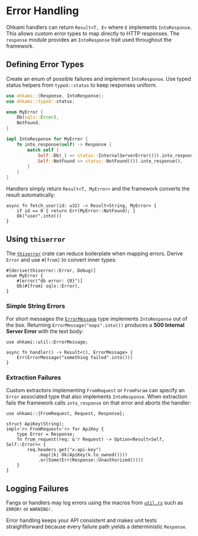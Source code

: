 # Error Handling

Ohkami handlers can return `Result<T, E>` where `E` implements `IntoResponse`.
This allows custom error types to map directly to HTTP responses.  The
`response` module provides an `IntoResponse` trait used throughout the
framework.

## Defining Error Types

Create an enum of possible failures and implement `IntoResponse`.  Use typed
status helpers from `typed::status` to keep responses uniform.

```rust
use ohkami::{Response, IntoResponse};
use ohkami::typed::status;

enum MyError {
    Db(sqlx::Error),
    NotFound,
}

impl IntoResponse for MyError {
    fn into_response(self) -> Response {
        match self {
            Self::Db(_) => status::InternalServerError(()).into_response(),
            Self::NotFound => status::NotFound(()).into_response(),
        }
    }
}
```

Handlers simply return `Result<T, MyError>` and the framework converts the
result automatically:

```rust,no_run
async fn fetch_user(id: u32) -> Result<String, MyError> {
    if id == 0 { return Err(MyError::NotFound); }
    Ok("user".into())
}
```

## Using `thiserror`

The [`thiserror`](https://crates.io/crates/thiserror) crate can reduce
boilerplate when mapping errors.  Derive `Error` and use `#[from]` to convert
inner types:

```rust,ignore
#[derive(thiserror::Error, Debug)]
enum MyError {
    #[error("db error: {0}")]
    Db(#[from] sqlx::Error),
}
```

### Simple String Errors

For short messages the [`ErrorMessage`](../ohkami-0.24/ohkami/src/util.rs)
type implements `IntoResponse` out of the box. Returning `ErrorMessage("oops".into())`
produces a **500 Internal Server Error** with the text body:

```rust,no_run
use ohkami::util::ErrorMessage;

async fn handler() -> Result<(), ErrorMessage> {
    Err(ErrorMessage("something failed".into()))
}
```

### Extraction Failures

Custom extractors implementing `FromRequest` or `FromParam` can specify an
`Error` associated type that also implements `IntoResponse`. When extraction
fails the framework calls `into_response` on that error and aborts the handler:

```rust,no_run
use ohkami::{FromRequest, Request, Response};

struct ApiKey(String);
impl<'r> FromRequest<'r> for ApiKey {
    type Error = Response;
    fn from_request(req: &'r Request) -> Option<Result<Self, Self::Error>> {
        req.headers.get("x-api-key")
            .map(|k| Ok(ApiKey(k.to_owned())))
            .or(Some(Err(Response::Unauthorized())))
    }
}
```

## Logging Failures

Fangs or handlers may log errors using the macros from
[`util.rs`](../ohkami-0.24/ohkami/src/util.rs) such as `ERROR!` or `WARNING!`.

Error handling keeps your API consistent and makes unit tests straightforward
because every failure path yields a deterministic `Response`.
